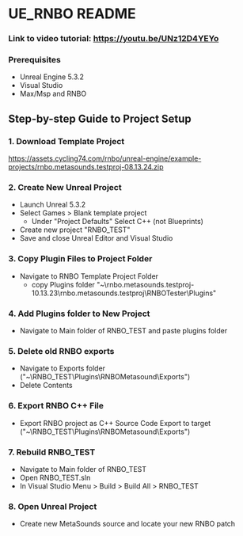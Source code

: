 # UE_RNBO README

### Link to video tutorial: https://youtu.be/UNz12D4YEYo

### Prerequisites
- Unreal Engine 5.3.2
- Visual Studio
- Max/Msp and RNBO

## Step-by-step Guide to Project Setup

### 1. Download Template Project
https://assets.cycling74.com/rnbo/unreal-engine/example-projects/rnbo.metasounds.testproj-08.13.24.zip

### 2. Create New Unreal Project
- Launch Unreal 5.3.2
- Select Games > Blank template project
	- Under "Project Defaults" Select C++ (not Blueprints)
- Create new project "RNBO_TEST"
- Save and close Unreal Editor and Visual Studio

### 3. Copy Plugin Files to Project Folder
- Navigate to RNBO Template Project Folder
	- copy Plugins folder "~\\rnbo.metasounds.testproj-10.13.23\\rnbo.metasounds.testproj\\RNBOTester\\Plugins"

### 4. Add Plugins folder to New Project
- Navigate to Main folder of RNBO_TEST and paste plugins folder

### 5. Delete old RNBO exports
- Navigate to Exports folder ("~\\RNBO_TEST\\Plugins\\RNBOMetasound\\Exports")
- Delete Contents

### 6. Export RNBO C++ File
- Export RNBO project as C++ Source Code Export to target ("~\\RNBO_TEST\\Plugins\\RNBOMetasound\\Exports")

### 7. Rebuild RNBO_TEST
- Navigate to Main folder of RNBO_TEST
- Open RNBO_TEST.sln
- In Visual Studio Menu > Build > Build All > RNBO_TEST

### 8. Open Unreal Project
- Create new MetaSounds source and locate your new RNBO patch

